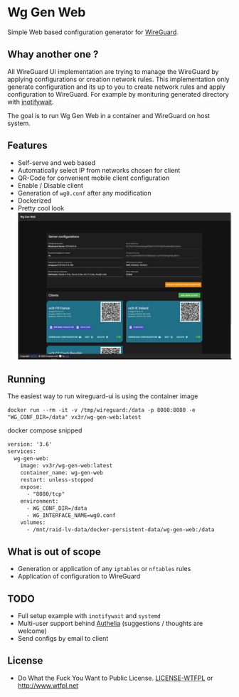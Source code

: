 # Wg Gen Web

Simple Web based configuration generator for [WireGuard](https://wireguard.com).

## Whay another one ?

All WireGuard UI implementation are trying to manage the WireGuard by applying configurations or creation network rules.
This implementation only generate configuration and its up to you to create network rules and apply configuration to WireGuard.
For example by monituring generated directory with [inotifywait](https://github.com/inotify-tools/inotify-tools/wiki). 

The goal is to run Wg Gen Web in a container and WireGuard on host system.

## Features

 * Self-serve and web based
 * Automatically select IP from networks chosen for client
 * QR-Code for convenient mobile client configuration
 * Enable / Disable client
 * Generation of `wg0.conf` after any modification
 * Dockerized
 * Pretty cool look
![Screenshot](Wg-Gen-Web.png)

## Running

The easiest way to run wireguard-ui is using the container image
```
docker run --rm -it -v /tmp/wireguard:/data -p 8080:8080 -e "WG_CONF_DIR=/data" vx3r/wg-gen-web:latest
```
docker compose snipped
```
version: '3.6'
services:
  wg-gen-web:
    image: vx3r/wg-gen-web:latest
    container_name: wg-gen-web
    restart: unless-stopped
    expose:
      - "8080/tcp"
    environment:
      - WG_CONF_DIR=/data
      - WG_INTERFACE_NAME=wg0.conf
    volumes:
      - /mnt/raid-lv-data/docker-persistent-data/wg-gen-web:/data
```

## What is out of scope

 * Generation or application of any `iptables` or `nftables` rules
 * Application of configuration to WireGuard

## TODO

 * Full setup example with `inotifywait` and `systemd`
 * Multi-user support behind [Authelia](https://github.com/authelia/authelia) (suggestions / thoughts are welcome)
 * Send configs by email to client
 
## License

 * Do What the Fuck You Want to Public License. [LICENSE-WTFPL](LICENSE-WTFPL) or http://www.wtfpl.net
